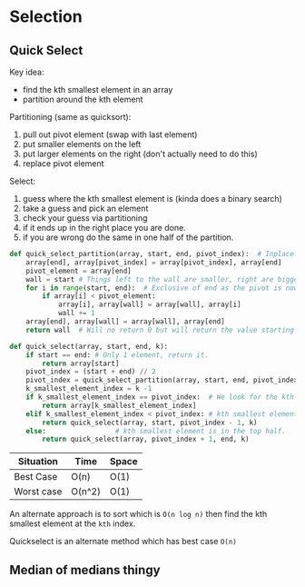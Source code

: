 # Selection

## Quick Select

Key idea:
- find the kth smallest element in an array
- partition around the kth element

Partitioning (same as quicksort):
1. pull out pivot element (swap with last element)
2. put smaller elements on the left
3. put larger elements on the right (don't actually need to do this)
4. replace pivot element

Select:
1. guess where the kth smallest element is (kinda does a binary search)
2. take a guess and pick an element
3. check your guess via partitioning
4. if it ends up in the right place you are done.
5. if you are wrong do the same in one half of the partition.

```python
def quick_select_partition(array, start, end, pivot_index):  # Inplace.
    array[end], array[pivot_index] = array[pivot_index], array[end]
    pivot_element = array[end]
    wall = start # Things left to the wall are smaller, right are bigger.
    for i in range(start, end):  # Exclusive of end as the pivot is now there.
        if array[i] < pivot_element:
            array[i], array[wall] = array[wall], array[i]
            wall += 1
    array[end], array[wall] = array[wall], array[end]
    return wall  # Will no return 0 but will return the value starting at start.

def quick_select(array, start, end, k):
    if start == end: # Only 1 element, return it.
        return array[start]
    pivot_index = (start + end) // 2
    pivot_index = quick_select_partition(array, start, end, pivot_index)  # Returns true position of pivot.
    k_smallest_element_index = k -1
    if k_smallest_element_index == pivot_index:  # We look for the kth smallest so the kth smallest is at index k.
        return array[k_smallest_element_index]
    elif k_smallest_element_index < pivot_index: # kth smallest element is in the bottom half.
        return quick_select(array, start, pivot_index - 1, k)
    else:                 # kth smallest element is in the top half.
        return quick_select(array, pivot_index + 1, end, k)
```

| Situation   |   Time  | Space |
| ----------- | ------- | ---- |
| Best Case   | O(n)    | O(1) |
| Worst case  | O(n^2)  | O(1) |

An alternate approach is to sort which is `O(n log n)` then find the kth smallest element at the `kth` index.

Quickselect is an alternate method which has best case `O(n)`

## Median of medians thingy